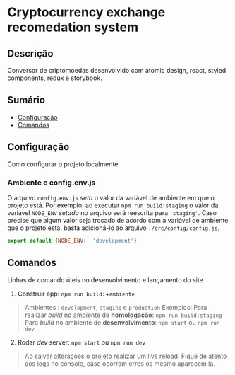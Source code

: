 # Cryptocurrency exchange recomedation system

## Descrição
Conversor de criptomoedas desenvolvido com atomic design, react, styled components, redux e storybook.

## Sumário

- [Configuração](#configuração)
- [Comandos](#comandos)

## Configuração
Como configurar o projeto localmente.

### Ambiente e config.env.js
O arquivo `config.env.js` _seta_ o valor da variável de ambiente em que o projeto está. Por exemplo: ao executar `npm run build:staging` o valor da variável `NODE_ENV` _setada_ no arquivo será reescrita para `'staging'`. Caso precise que algum valor seja trocado de acordo com a variável de ambiente que o projeto está, basta adicioná-lo ao arquivo `./src/config/config.js`.
```javascript
export default {NODE_ENV:  'development'}
```

## Comandos
Linhas de comando úteis no desenvolvimento e lançamento do site

1. Construir app:
```npm run build:```+```ambiente```
> Ambientes : `development`,  `staging` e `production`
> Exemplos: 
> Para realizar _build_ no ambiente de **homologação**: `npm run build:staging`
> Para _build_ no ambiente de **desenvolvimento**: `npm start` ou `npm run dev`

2. Rodar _dev_ server:
```npm start``` ou ```npm run dev```

> Ao salvar alterações o projeto realizar um live reload. Fique de atento aos logs no console, caso ocorram erros os mesmo aparecem lá.  
